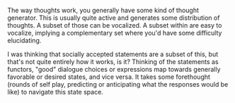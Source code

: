 The way thoughts work, you generally have some kind of thought generator. This is usually quite active and generates some distribution of thoughts. A subset of those can be vocalized. A subset within are easy to vocalize, implying a complementary set where you'd have some difficulty elucidating. 

I was thinking that socially accepted statements are a subset of this, but that's not quite entirely how it works, is it? Thinking of the statements as functors, "good" dialogue choices or expressions map towards generally favorable or desired states, and vice versa. It takes some forethought (rounds of self play, predicting or anticipating what the responses would be like) to navigate this state space.